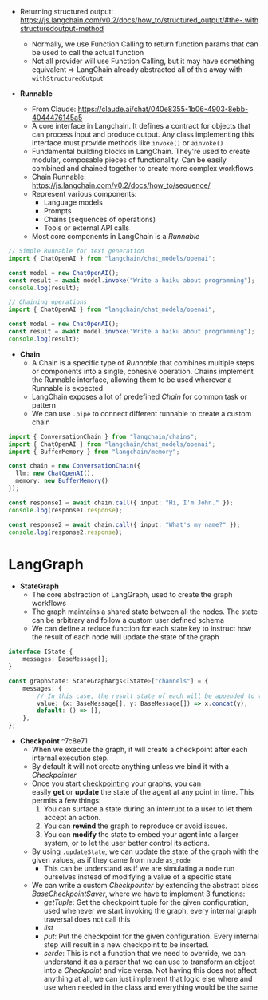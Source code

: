
- Returning structured output: https://js.langchain.com/v0.2/docs/how_to/structured_output/#the-.withstructuredoutput-method
	- Normally, we use Function Calling to return function params that can be used to call the actual function
	- Not all provider will use Function Calling, but it may have something equivalent => LangChain already abstracted all of this away with `withStructuredOutput`

- **Runnable**
	- From Claude: https://claude.ai/chat/040e8355-1b06-4903-8ebb-4044476145a5
	- A core interface in Langchain. It defines a contract for objects that can process input and produce output. Any class implementing this interface must provide methods like `invoke()` or `ainvoke()`
	- Fundamental building blocks in LangChain. They're used to create modular, composable pieces of functionality. Can be easily combined and chained together to create more complex workflows.
	- Chain Runnable: https://js.langchain.com/v0.2/docs/how_to/sequence/
	- Represent various components:
		- Language models
		- Prompts
		- Chains (sequences of operations)
		- Tools or external API calls
	- Most core components in LangChain is a *Runnable*
```typescript
// Simple Runnable for text generation
import { ChatOpenAI } from "langchain/chat_models/openai";

const model = new ChatOpenAI();
const result = await model.invoke("Write a haiku about programming");
console.log(result);

// Chaining operations
import { ChatOpenAI } from "langchain/chat_models/openai";

const model = new ChatOpenAI();
const result = await model.invoke("Write a haiku about programming");
console.log(result);
```

- **Chain**
	- A Chain is a specific type of *Runnable* that combines multiple steps or components into a single, cohesive operation. Chains implement the Runnable interface, allowing them to be used wherever a Runnable is expected
	- LangChain exposes a lot of predefined *Chain* for common task or pattern
	-  We can use `.pipe` to connect different runnable to create a custom chain
```typescript
import { ConversationChain } from "langchain/chains";
import { ChatOpenAI } from "langchain/chat_models/openai";
import { BufferMemory } from "langchain/memory";

const chain = new ConversationChain({
  llm: new ChatOpenAI(),
  memory: new BufferMemory()
});

const response1 = await chain.call({ input: "Hi, I'm John." });
console.log(response1.response);

const response2 = await chain.call({ input: "What's my name?" });
console.log(response2.response);
```
# LangGraph

- **StateGraph**
	- The core abstraction of LangGraph, used to create the graph workflows
	- The graph maintains a shared state between all the nodes. The state can be arbitrary and follow a custom user defined schema
	- We can define a reduce function for each state key to instruct how the result of each node will update the state of the graph
```typescript
interface IState {
	messages: BaseMessage[];
}

const graphState: StateGraphArgs<IState>["channels"] = {
	messages: {
		// In this case, the result state of each will be appended to the shared state
		value: (x: BaseMessage[], y: BaseMessage[]) => x.concat(y),
		default: () => [],
	},
};
```

- **Checkpoint** ^7c8e71
	- When we execute the graph, it will create a checkpoint after each internal execution step.
	- By default it will not create anything unless we bind it with a *Checkpointer*
	- Once you start [checkpointing](https://langchain-ai.github.io/langgraphjs/how-tos/time-travel/persistence.ipynb) your graphs, you can easily **get** or **update** the state of the agent at any point in time. This permits a few things:
		1. You can surface a state during an interrupt to a user to let them accept an action.
		2. You can **rewind** the graph to reproduce or avoid issues.
		3. You can **modify** the state to embed your agent into a larger system, or to let the user better control its actions.
	- By using `.updateState`, we can update the state of the graph with the given values, as if they came from node `as_node`
		- This can be understand as if we are simulating a node run ourselves instead of modifying a value of a specific state
	- We can write a custom *Checkpointer* by extending the abstract class *BaseCheckpointSaver*, where we have to implement 3 functions:
		- *getTuple*: Get the checkpoint tuple for the given configuration, used whenever we start invoking the graph, every internal graph traversal does not call this
		- *list*
		- *put*: Put the checkpoint for the given configuration. Every internal step will result in a new checkpoint to be inserted.
		- *serde*: This is not a function that we need to override, we can understand it as a parser that we can use to transform an object into a *Checkpoint* and vice versa. Not having this does not affect anything at all, we can just implement that logic else where and use when needed in the class and everything would be the same
		